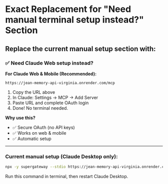 # Exact Replacement for "Need manual terminal setup instead?" Section

## Replace the current manual setup section with:

### ✅ Need Claude Web setup instead?

**For Claude Web & Mobile (Recommended):**

```
https://jean-memory-api-virginia.onrender.com/mcp
```

1. Copy the URL above
2. In Claude: Settings → MCP → Add Server  
3. Paste URL and complete OAuth login
4. Done! No terminal needed.

**Why use this?**
- ✅ Secure OAuth (no API keys)
- ✅ Works on web & mobile
- ✅ Automatic setup

---

### Current manual setup (Claude Desktop only):

```bash
npx -y supergateway --stdio https://jean-memory-api-virginia.onrender.com/mcp/v2/claude/2282060d-5b91-437f-b068-a710c93bc040
```

Run this command in terminal, then restart Claude Desktop.
